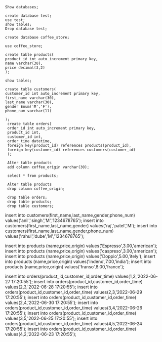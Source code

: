 ```
Show databases;

create database test;
use test;
show tables;
Drop database test;

create database coffee_store;

use coffee_store;

create table products(
product_id int auto_increment primary key,
name varchar(30),
price decimal(3,2)
);

show tables;

create table customers(
customer_id int auto_increment primary key,
first_name varchar(30),
last_name varchar(30),
gender Enum('M','F'),
phone_num varchar(11)

);
 create table orders(
 order_id int auto_increment primary key,
 product_id int,
 customer_id int,
 order_time datetime,
 foreign key(product_id) references products(product_id),
 foreign key(customer_id) references customers(customer_id)
 );
 
 Alter table products
 add column coffee_origin varchar(30);
 
 select * from products;
 
 Alter table products
 drop column coffee_origin;
 
 drop table orders;
 drop table products;
 drop table customers;
```


insert into customers(first_name,last_name,gender,phone_num) values('anil','singh','M','1234678765');
insert into customers(first_name,last_name,gender) values('raj','patel','M');
insert into customers(first_name,last_name,gender,phone_num) values('rahul','dube','M','1234678765');

insert into products (name,price,origin) values('Espresso',3.00,'american');
insert into products (name,price,origin) values('caspreso',3.00,'american');
insert into products (name,price,origin) values('Doppio',5.00,'itely');
insert into products (name,price,origin) values('indeno',7.00,'india');
insert into products (name,price,origin) values('franso',8.00,'france');

insert into orders(product_id,customer_id,order_time) values(1,2,'2022-06-27 17:20:55');
insert into orders(product_id,customer_id,order_time) values(2,3,'2022-06-28 17:20:55');
insert into orders(product_id,customer_id,order_time) values(2,3,'2022-06-29 17:20:55');
insert into orders(product_id,customer_id,order_time) values(2,4,'2022-06-30 17:20:55');
insert into orders(product_id,customer_id,order_time) values(3,4,'2022-06-26 17:20:55');
insert into orders(product_id,customer_id,order_time) values(3,5,'2022-06-25 17:20:55');
insert into orders(product_id,customer_id,order_time) values(4,5,'2022-06-24 17:20:55');
insert into orders(product_id,customer_id,order_time) values(4,2,'2022-06-23 17:20:55');

